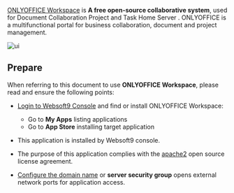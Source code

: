 [ONLYOFFICE Workspace](https://www.onlyoffice.com/) is **A free open-source collaborative system**, used for Document Collaboration Project and Task Home Server . ONLYOFFICE is a multifunctional portal for business collaboration, document and project management. 


![ui](https://libs.websoft9.com/Websoft9/DocsPicture/en/onlyoffice/onlyoffice-websoft9-002.png)


## Prepare

When referring to this document to use **ONLYOFFICE Workspace**, please read and ensure the following points:

- [Login to Websoft9 Console](./login-console) and find or install ONLYOFFICE Workspace:
  - Go to **My Apps** listing applications 
  - Go to **App Store** installing target application

- This application is installed by Websoft9 console.


- The purpose of this application complies with the [apache2](https://opensource.org/licenses/Apache-2.0) open source license agreement.


- [Configure the domain name](./domain-set) or **server security group** opens external network ports for application access.